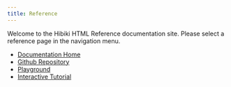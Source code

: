 ```yaml
---
title: Reference
---
```


Welcome to the Hibiki HTML Reference documentation site.  Please select a
reference page in the navigation menu.

* [Documentation Home](/)
* [Github Repository](https://github.com/dashborg/hibiki)
* [Playground](https://playground.hibikihtml.com)
* [Interactive Tutorial](https://playground.hibikihtml.com/tutorial/)
